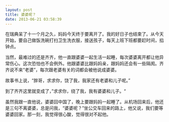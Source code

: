 ```yaml
---
layout: post
title: 婆婆呢？
date: 2013-06-21 03:58:39
---
```




在瑞典呆了十一个月之久，妈妈今天终于要离开了。我的好日子也结束了。从今天开始，要自己做饭洗碗打扫卫生洗衣服，接送孩子，每天上班下班都要赶时间，掐钟点。



当然，最难过的还是齐齐，他一直跟婆婆一起生活一起睡，每次婆婆离开都让他异常伤心。这次恐怕也不会例外。他跟婆婆比跟妈妈亲，跟妈妈还会有一些隔阂。齐齐说不来“老婆”，每次跟老婆有关的词都会被他说成婆婆。



故事书上说，“胖哥，求求你，饶了我，我家还有老婆和儿子呢。”

到了齐齐这里就变成了，”求求你，绕了我，我有婆婆和儿子。“



虽然我跟一直他说，婆婆回中国了，晚上要跟妈妈一起睡了。从机场回来后，他还是三句不离婆婆，总是问我，“婆婆呢？”坐公交车回来的路上，他又说，我们要等婆婆回家。那一刻，我觉得很心酸，觉得很对不起他。


